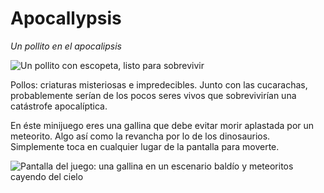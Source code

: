 # Apocallypsis
_Un pollito en el apocalipsis_

![Un pollito con escopeta, listo para sobrevivir](https://external-preview.redd.it/Z9bMu9zr7R8_AQrbTHDsMq3bnWDFG2P3Vki02ime9K4.jpg?width=640&crop=smart&auto=webp&s=8e10f479bc0f48632b4e06ab646a8dcd7cae580f "Un pollito listo para sobrevivir")

Pollos: criaturas misteriosas e impredecibles. Junto con las cucarachas, probablemente serían de los pocos seres vivos 
que sobrevivirían una catástrofe apocalíptica.  

En éste minijuego eres una gallina que debe evitar morir aplastada por un meteorito. Algo así como la revancha por lo de los
dinosaurios. Simplemente toca en cualquier lugar de la pantalla para moverte.

![Pantalla del juego: una gallina en un escenario baldío y meteoritos cayendo del cielo](https://i.imgur.com/zUaMLcF.jpg "Screenshot del juego")
